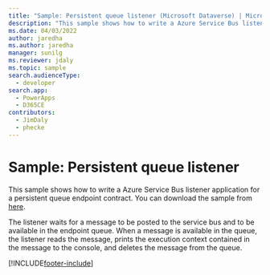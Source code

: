 ```yaml
---
title: "Sample: Persistent queue listener (Microsoft Dataverse) | Microsoft Docs" # Intent and product brand in a unique string of 43-59 chars including spaces
description: "This sample shows how to write a Azure Service Bus listener application for a persistent queue endpoint contract." # 115-145 characters including spaces. This abstract displays in the search result.
ms.date: 04/03/2022
author: jaredha
ms.author: jaredha
manager: sunilg
ms.reviewer: jdaly
ms.topic: sample
search.audienceType:
  - developer
search.app:
  - PowerApps
  - D365CE
contributors:
  - JimDaly
  - phecke
---
```


# Sample: Persistent queue listener

This sample shows how to write a Azure Service Bus listener application for a persistent queue endpoint contract. You can download the sample from [here](https://github.com/microsoft/PowerApps-Samples/tree/master/dataverse/orgsvc/C%23/PersistentQueueListener).

The listener waits for a message to be posted to the service bus and to be available in the endpoint queue. When a message is available in the queue, the listener reads the message, prints the execution context contained in the message to the console, and deletes the message from the queue.

[!INCLUDE[footer-include](../../../../includes/footer-banner.md)]
